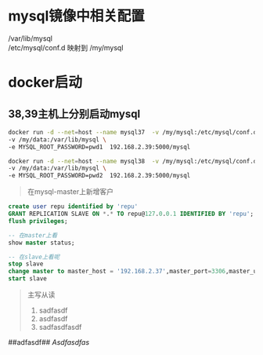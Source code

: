 # mysql镜像中相关配置
/var/lib/mysql  
/etc/mysql/conf.d  映射到 /my/mysql

# docker启动
## 38,39主机上分别启动mysql

```sh
docker run -d --net=host --name mysql37  -v /my/mysql:/etc/mysql/conf.d \
-v /my/data:/var/lib/mysql \
-e MYSQL_ROOT_PASSWORD=pwd1  192.168.2.39:5000/mysql
```
```sh
docker run -d --net=host --name mysql38  -v /my/mysql:/etc/mysql/conf.d \
-v /my/data:/var/lib/mysql \
-e MYSQL_ROOT_PASSWORD=pwd2  192.168.2.39:5000/mysql
```

>在mysql-master上新增客户

```sql
create user repu identified by 'repu'
GRANT REPLICATION SLAVE ON *.* TO repu@127.0.0.1 IDENTIFIED BY 'repu';
flush privileges;
```
```sql
-- 在master上看
show master status;
```
```sql
-- 在slave上看呢
stop slave 
change master to master_host = '192.168.2.37',master_port=3306,master_user='repu',master_password='repu',master_log_file='mylog.000002',master_log_pos=837;
start slave
```


>主写从读
>1. sadfasdf
>2. asdfasdf
>3. sadfasdfasdf

##adfasdf##
*Asdfasdfas*
